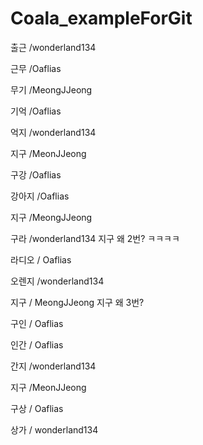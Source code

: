 # Coala_exampleForGit

출근 /wonderland134

근무 /Oaflias

무기 /MeongJJeong

기억 /Oaflias

억지 /wonderland134

지구 /MeonJJeong

구강 /Oaflias

강아지 /Oaflias

지구 /MeongJJeong

구라 /wonderland134 지구 왜 2번? ㅋㅋㅋㅋ

라디오 / Oaflias

오렌지 /wonderland134

지구 / MeongJJeong 지구 왜 3번?

구인 / Oaflias

인간 / Oaflias

간지 /wonderland134

지구 /MeonJJeong

구상 / Oaflias

상가 / wonderland134
